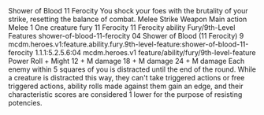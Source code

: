 <ability>
  <name>Shower of Blood</name>
  <cost>11 Ferocity</cost>
  <flavor>You shock your foes with the brutality of your strike, resetting the balance of combat.</flavor>
  <keywords>
    <keyword>Melee</keyword>
    <keyword>Strike</keyword>
    <keyword>Weapon</keyword>
  </keywords>
  <type>Main action</type>
  <distance>Melee 1</distance>
  <target>One creature</target>
  <metadata>
    <class>fury</class>
    <cost>11 Ferocity</cost>
    <cost_amount>11</cost_amount>
    <cost_resource>Ferocity</cost_resource>
    <feature_type>ability</feature_type>
    <file_dpath>Fury/9th-Level Features</file_dpath>
    <item_id>shower-of-blood-11-ferocity</item_id>
    <item_index>04</item_index>
    <item_name>Shower of Blood (11 Ferocity)</item_name>
    <level>9</level>
    <scc>mcdm.heroes.v1:feature.ability.fury.9th-level-feature:shower-of-blood-11-ferocity</scc>
    <scdc>1.1.1:5.2.5.6:04</scdc>
    <source>mcdm.heroes.v1</source>
    <type>feature/ability/fury/9th-level-feature</type>
  </metadata>
  <effects>
    <effect type="roll">
      <roll>Power Roll + Might</roll>
      <t1>12 + M damage</t1>
      <t2>18 + M damage</t2>
      <t3>24 + M damage</t3>
    </effect>
    <effect type="mundane">Each enemy within 5 squares of you is distracted until the end of the round. While a creature is distracted this way, they can&apos;t take triggered actions or free triggered actions, ability rolls made against them gain an edge, and their characteristic scores are considered 1 lower for the purpose of resisting potencies.</effect>
  </effects>
</ability>
